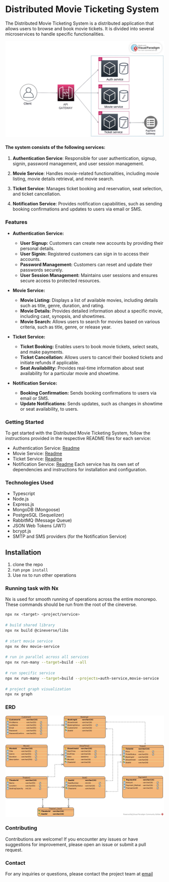 # Distributed Movie Ticketing System

The Distributed Movie Ticketing System is a distributed application that allows users to browse and book movie tickets. It is divided into several microservices to handle specific functionalities.

![DESIGN](/images/movie-ticketing-system-design.jpeg)

#### The system consists of the following services:

1. **Authentication Service**: Responsible for user authentication, signup, signin, password management, and user session management.

2. **Movie Service**: Handles movie-related functionalities, including movie listing, movie details retrieval, and movie search.

3. **Ticket Service**: Manages ticket booking and reservation, seat selection, and ticket cancellation.

4. **Notification Service**: Provides notification capabilities, such as sending booking confirmations and updates to users via email or SMS.

### Features

- **Authentication Service:**

  - **User Signup:** Customers can create new accounts by providing their personal details.
  - **User Signin:** Registered customers can sign in to access their accounts.
  - **Password Management:** Customers can reset and update their passwords securely.
  - **User Session Management:** Maintains user sessions and ensures secure access to protected resources.

- **Movie Service:**

  - **Movie Listing:** Displays a list of available movies, including details such as title, genre, duration, and rating.
  - **Movie Details:** Provides detailed information about a specific movie, including cast, synopsis, and showtimes.
  - **Movie Search:** Allows users to search for movies based on various criteria, such as title, genre, or release year.

- **Ticket Service:**

  - **Ticket Booking:** Enables users to book movie tickets, select seats, and make payments.
  - **Ticket Cancellation:** Allows users to cancel their booked tickets and initiate refunds if applicable.
  - **Seat Availability:** Provides real-time information about seat availability for a particular movie and showtime.

- **Notification Service:**

  - **Booking Confirmation:** Sends booking confirmations to users via email or SMS.
  - **Update Notifications:** Sends updates, such as changes in showtime or seat availability, to users.

### Getting Started

To get started with the Distributed Movie Ticketing System, follow the instructions provided in the respective README files for each service:

- Authentication Service: [Readme](https://github.com/belovetech/movie-ticketing-system/tree/main/auth_service)
- Movie Service: [Readme](https://github.com/belovetech/movie-ticketing-system/tree/main/movie_service)
- Ticket Service: [Readme](https://github.com/belovetech/movie-ticketing-system/tree/main/ticket_service)
- Notification Service: [Readme](https://github.com/belovetech/movie-ticketing-system/tree/main/notification_service)
  Each service has its own set of dependencies and instructions for installation and configuration.

### Technologies Used

- Typescript
- Node.js
- Express.js
- MongoDB (Mongoose)
- PostgreSQL (Sequelizer)
- RabbitMQ (Message Queue)
- JSON Web Tokens (JWT)
- bcrypt.js
- SMTP and SMS providers (for the Notification Service)

## Installation

1. clone the repo
2. run `pnpm install`
3. Use nx to run other operations

### Running task with Nx

Nx is used for smooth running of operations across the entire monorepo. These commands should be run from the root of the cineverse.

```bash
npx nx <target> <project/service>

# build shared library
npx nx build @cineverse/libs

# start movie service
npx nx dev movie-service

# run in parallel across all services
npx nx run-many --target=build --all

# run specific service
npx nx run-many --target=build --projects=auth-service,movie-service

# project graph visualization
npx nx graph
```

### ERD

![ERD](/images/movie-ticketing-system-ERD.jpg)

### Contributing

Contributions are welcome! If you encounter any issues or have suggestions for improvement, please open an issue or submit a pull request.

### Contact

For any inquiries or questions, please contact the project team at [email](belovetech@gmail.com)
